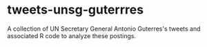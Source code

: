# tweets-unsg-guterrres
A collection of UN Secretary General Antonio Guterres's tweets and associated R code to analyze these postings.

